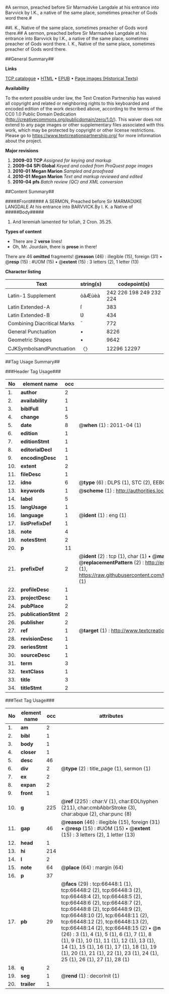 #A sermon, preached before Sir Marmadvke Langdale at his entrance into Barvvick by I.K., a native of the same place, sometimes preacher of Gods word there.#

##I. K., Native of the same place, sometimes preacher of Gods word there.##
A sermon, preached before Sir Marmadvke Langdale at his entrance into Barvvick by I.K., a native of the same place, sometimes preacher of Gods word there.
I. K., Native of the same place, sometimes preacher of Gods word there.

##General Summary##

**Links**

[TCP catalogue](http://www.ota.ox.ac.uk/tcp/)  • 
[HTML](http://tei.it.ox.ac.uk/tcp/Texts-HTML/free/A47/A47122.html)  • 
[EPUB](http://tei.it.ox.ac.uk/tcp/Texts-EPUB/free/A47/A47122.epub) • 
[Page images (Historical Texts)](https://historicaltexts.jisc.ac.uk/eebo-12730353e)

**Availability**

To the extent possible under law, the Text Creation Partnership has waived all copyright and related or neighboring rights to this keyboarded and encoded edition of the work described above, according to the terms of the CC0 1.0 Public Domain Dedication (http://creativecommons.org/publicdomain/zero/1.0/). This waiver does not extend to any page images or other supplementary files associated with this work, which may be protected by copyright or other license restrictions. Please go to https://www.textcreationpartnership.org/ for more information about the project.

**Major revisions**

1. __2009-03__ __TCP__ *Assigned for keying and markup*
1. __2009-04__ __SPi Global__ *Keyed and coded from ProQuest page images*
1. __2010-01__ __Megan Marion__ *Sampled and proofread*
1. __2010-01__ __Megan Marion__ *Text and markup reviewed and edited*
1. __2010-04__ __pfs__ *Batch review (QC) and XML conversion*

##Content Summary##

#####Front#####
A SERMON, Preached before Sir MARMADƲKE LANGDALE At his entrance into BARVVICK.By I. K. a Native of 
#####Body#####

1. And Ieremiah lamented for Ioſiah, 2 Cron. 35.25.

**Types of content**

  * There are 2 **verse** lines!
  * Oh, Mr. Jourdain, there is **prose** in there!

There are 46 **omitted** fragments! 
 @__reason__ (46) : illegible (15), foreign (31)  •  @__resp__ (15) : #UOM (15)  •  @__extent__ (15) : 3 letters (2), 1 letter (13)

**Character listing**


|Text|string(s)|codepoint(s)|
|---|---|---|
|Latin-1 Supplement|òâÆùèà|242 226 198 249 232 224|
|Latin Extended-A|ſ|383|
|Latin Extended-B|Ʋ|434|
|Combining             Diacritical Marks|̄|772|
|General Punctuation|•|8226|
|Geometric Shapes|▪|9642|
|CJKSymbolsandPunctuation|〈〉|12296 12297|

##Tag Usage Summary##

###Header Tag Usage###

|No|element name|occ|attributes|
|---|---|---|---|
|1.|__author__|2||
|2.|__availability__|1||
|3.|__biblFull__|1||
|4.|__change__|5||
|5.|__date__|8| @__when__ (1) : 2011-04 (1)|
|6.|__edition__|1||
|7.|__editionStmt__|1||
|8.|__editorialDecl__|1||
|9.|__encodingDesc__|1||
|10.|__extent__|2||
|11.|__fileDesc__|1||
|12.|__idno__|6| @__type__ (6) : DLPS (1), STC (2), EEBO-CITATION (1), OCLC (1), VID (1)|
|13.|__keywords__|1| @__scheme__ (1) : http://authorities.loc.gov/ (1)|
|14.|__label__|5||
|15.|__langUsage__|1||
|16.|__language__|1| @__ident__ (1) : eng (1)|
|17.|__listPrefixDef__|1||
|18.|__note__|4||
|19.|__notesStmt__|2||
|20.|__p__|11||
|21.|__prefixDef__|2| @__ident__ (2) : tcp (1), char (1)  •  @__matchPattern__ (2) : ([0-9\-]+):([0-9IVX]+) (1), (.+) (1)  •  @__replacementPattern__ (2) : http://eebo.chadwyck.com/downloadtiff?vid=$1&page=$2 (1), https://raw.githubusercontent.com/textcreationpartnership/Texts/master/tcpchars.xml#$1 (1)|
|22.|__profileDesc__|1||
|23.|__projectDesc__|1||
|24.|__pubPlace__|2||
|25.|__publicationStmt__|2||
|26.|__publisher__|2||
|27.|__ref__|1| @__target__ (1) : http://www.textcreationpartnership.org/docs/. (1)|
|28.|__revisionDesc__|1||
|29.|__seriesStmt__|1||
|30.|__sourceDesc__|1||
|31.|__term__|3||
|32.|__textClass__|1||
|33.|__title__|3||
|34.|__titleStmt__|2||


###Text Tag Usage###

|No|element name|occ|attributes|
|---|---|---|---|
|1.|__am__|2||
|2.|__bibl__|1||
|3.|__body__|1||
|4.|__closer__|1||
|5.|__desc__|46||
|6.|__div__|2| @__type__ (2) : title_page (1), sermon (1)|
|7.|__ex__|2||
|8.|__expan__|2||
|9.|__front__|1||
|10.|__g__|225| @__ref__ (225) : char:V (1), char:EOLhyphen (211), char:cmbAbbrStroke (3), char:abque (2), char:punc (8)|
|11.|__gap__|46| @__reason__ (46) : illegible (15), foreign (31)  •  @__resp__ (15) : #UOM (15)  •  @__extent__ (15) : 3 letters (2), 1 letter (13)|
|12.|__head__|1||
|13.|__hi__|214||
|14.|__l__|2||
|15.|__note__|64| @__place__ (64) : margin (64)|
|16.|__p__|37||
|17.|__pb__|29| @__facs__ (29) : tcp:66448:1 (1), tcp:66448:2 (2), tcp:66448:3 (2), tcp:66448:4 (2), tcp:66448:5 (2), tcp:66448:6 (2), tcp:66448:7 (2), tcp:66448:8 (2), tcp:66448:9 (2), tcp:66448:10 (2), tcp:66448:11 (2), tcp:66448:12 (2), tcp:66448:13 (2), tcp:66448:14 (2), tcp:66448:15 (2)  •  @__n__ (26) : 3 (1), 4 (1), 5 (1), 6 (1), 7 (1), 8 (1), 9 (1), 10 (1), 11 (1), 12 (1), 13 (1), 14 (1), 15 (1), 16 (1), 17 (1), 18 (1), 19 (1), 20 (1), 21 (1), 22 (1), 23 (1), 24 (1), 25 (1), 26 (1), 27 (1), 28 (1)|
|18.|__q__|2||
|19.|__seg__|1| @__rend__ (1) : decorInit (1)|
|20.|__trailer__|1||
